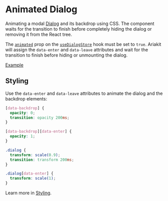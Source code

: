 # Animated Dialog

<p data-description>
  Animating a modal <a href="/components/dialog">Dialog</a> and its backdrop using CSS. The component waits for the transition to finish before completely hiding the dialog or removing it from the React tree.
</p>

The [`animated`](/apis/dialog-store#animated) prop on the [`useDialogStore`](/apis/dialog-store) hook must be set to `true`. Ariakit will assign the `data-enter` and `data-leave` attributes and wait for the transition to finish before hiding or unmounting the dialog.

<a href="./index.tsx" data-playground>Example</a>

## Styling

Use the `data-enter` and `data-leave` attributes to animate the dialog and the backdrop elements:

```css
[data-backdrop] {
  opacity: 0;
  transition: opacity 200ms;
}

[data-backdrop][data-enter] {
  opacity: 1;
}

.dialog {
  transform: scale(0.9);
  transition: transform 200ms;
}

.dialog[data-enter] {
  transform: scale(1);
}
```

Learn more in [Styling](/guide/styling#animations).
